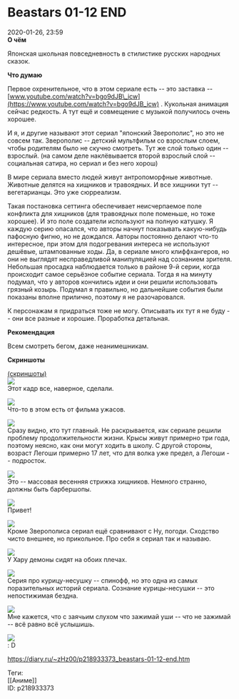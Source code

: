 Beastars 01-12 END
===================

   
 2020-01-26, 23:59   
   **О чём**    
   
 Японская школьная повседневность в стилистике русских народных сказок.   
   
  **Что думаю**    
   
 Первое охренительное, что в этом сериале есть -- это заставка --  [www.youtube.com/watch?v=bgo9dJB\_icw](https://www.youtube.com/watch?v=bgo9dJB_icw)  . Кукольная анимация сейчас редкость. А тут ещё и совмещение с музыкой получилось очень хорошее.   
   
 И я, и другие называют этот сериал "японский Зверополис", но это не совсем так. Зверополис -- детский мультфильм со взрослым слоем, чтобы родителям было не скучно смотреть. Тут же слой только один -- взрослый.  (на самом деле наклёвывается второй взрослый слой -- социальная сатира, но сериал и без него хорош)    
   
 В мире сериала вместо людей живут антропоморфные животные. Животные делятся на хищников и травоядных. И все хищники тут -- вегетарианцы. Это уже сюрреализм.   
   
 Такая постановка сеттинга обеспечивает неисчерпаемое поле конфликта для хищников (для травоядных поле поменьше, но тоже хорошее). И это поле создатели используют на полную катушку. Я каждую серию опасался, что авторы начнут показывать какую-нибудь пафосную фигню, но не дождался. Авторы постоянно делают что-то интересное, при этом для подогревания интереса не используют дешёвые, штампованные ходы. Да, в сериале много клиффхангеров, но они не выглядят несправедливой манипуляцией над сознанием зрителя. Небольшая просадка наблюдается только в районе 9-й серии, когда происходит самое серьёзное событие сериала. Тогда я на минуту подумал, что у авторов кончились идеи и они решили использовать грязный козырь. Подумал я правильно, но дальнейшие события были показаны вполне прилично, поэтому я не разочаровался.   
   
 К персонажам я придраться тоже не могу. Описывать их тут я не буду -- они все разные и хорошие. Проработка детальная.   
   
  **Рекомендация**    
   
 Всем смотреть бегом, даже неанимешникам.   
   
  **Скриншоты**    
   
  [(скриншоты)](https://zHz00.diary.ru/p218933373.htm?index=1#linkmore218933373m1)       
  [![](pics/D9UbfKWl.jpg)](https://i.imgur.com/D9UbfKW.jpg)    
 Этот кадр все, наверное, сделали.   
   
  [![](pics/yYP1vCCl.jpg)](https://i.imgur.com/yYP1vCC.jpg)    
 Что-то в этом есть от фильма ужасов.   
   
  [![](pics/8bydu1Cl.jpg)](https://i.imgur.com/8bydu1C.jpg)    
 Сразу видно, кто тут главный. Не раскрывается, как сериале решили проблему продолжительности жизни. Крысы живут примерно три года, поэтому неясно, как они могут ходить в школу. С другой стороны, возраст Легоши примерно 17 лет, что для волка уже предел, а Легоши -- подросток.   
   
  [![](pics/1BdH0Lrl.jpg)](https://i.imgur.com/1BdH0Lr.jpg)    
 Это -- массовая весенняя стрижка хищников. Немного странно, должны быть барбершопы.   
   
  [![](pics/PFNPACpl.jpg)](https://i.imgur.com/PFNPACp.jpg)    
 Привет!   
   
  [![](pics/c0ZboOll.jpg)](https://i.imgur.com/c0ZboOl.jpg)    
 Кроме Зверополиса сериал ещё сравнивают с Ну, погоди. Сходство чисто внешнее, но прикольное. Про себя я сериал так и называю.   
   
  [![](pics/vOWGRFzl.jpg)](https://i.imgur.com/vOWGRFz.jpg)    
 У Хару демоны сидят на обоих плечах.   
   
  [![](pics/d7X8yfAl.jpg)](https://i.imgur.com/d7X8yfA.jpg)    
 Серия про курицу-несушку -- спинофф, но это одна из самых поразительных историй сериала. Сознание курицы-несушки -- это непостижимая бездна.   
   
  [![](pics/P58CQgul.jpg)](https://i.imgur.com/P58CQgu.jpg)    
 Мне кажется, что с заячьим слухом что зажимай уши -- что не зажимай -- всё равно всё услышишь.   
   
  [![](pics/p11sgrfl.jpg)](https://i.imgur.com/p11sgrf.jpg)    
 : D   
      
    
 <https://diary.ru/~zHz00/p218933373_beastars-01-12-end.htm>   
   
 Теги:   
 [[Аниме]]   
 ID: p218933373